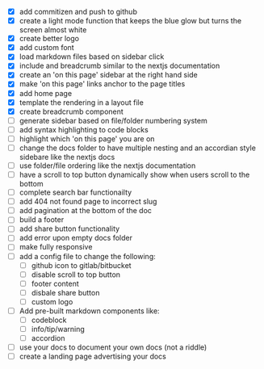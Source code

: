-   [x] add commitizen and push to github
-   [x] create a light mode function that keeps the blue glow but turns the screen almost white
-   [x] create better logo
-   [x] add custom font
-   [x] load markdown files based on sidebar click
-   [x] include and breadcrumb similar to the nextjs documentation
-   [x] create an 'on this page' sidebar at the right hand side
-   [x] make 'on this page' links anchor to the page titles
-   [x] add home page
-   [x] template the rendering in a layout file
-   [x] create breadcrumb component
-   [ ] generate sidebar based on file/folder numbering system
-   [ ] add syntax highlighting to code blocks
-   [ ] highlight which 'on this page' you are on
-   [ ] change the docs folder to have multiple nesting and an accordian style sidebare like the nextjs docs
-   [ ] use folder/file ordering like the nextjs documentation
-   [ ] have a scroll to top button dynamically show when users scroll to the bottom
-   [ ] complete search bar functionailty
-   [ ] add 404 not found page to incorrect slug
-   [ ] add pagination at the bottom of the doc
-   [ ] build a footer
-   [ ] add share button functionality
-   [ ] add error upon empty docs folder
-   [ ] make fully responsive
-   [ ] add a config file to change the following:
    -   [ ] github icon to gitlab/bitbucket
    -   [ ] disable scroll to top button
    -   [ ] footer content
    -   [ ] disbale share button
    -   [ ] custom logo
-   [ ] Add pre-built markdown components like:
    -   [ ] codeblock
    -   [ ] info/tip/warning
    -   [ ] accordion
-   [ ] use your docs to document your own docs (not a riddle)
-   [ ] create a landing page advertising your docs
